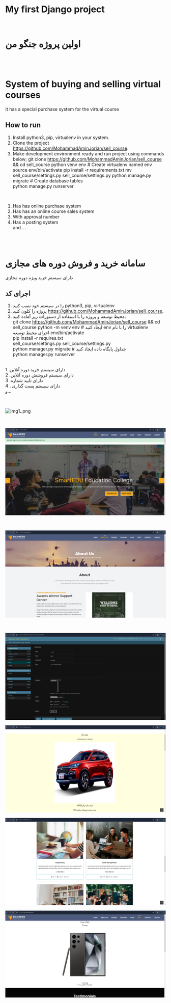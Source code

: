 

# My first Django project
<br>

# اولین پروژه جنگو من 
<br>
<br>


# System of buying and selling virtual courses

It has a special purchase system for the virtual course

## How to run

1. Install python3, pip, virtualenv in your system.
2. Clone the project https://github.com/MohammadAminJorian/sell_course.
3. Make development environment ready and run project using commands below;
git clone https://github.com/MohammadAminJorian/sell_course && cd sell_course
python venv  env  # Create virtualenv named env
source env/bin/activate
pip install -r requirements.txt
mv  sell_course/settings.py sell_course/settings.py
python manage.py migrate  # Create database tables  
python manage.py runserver
<br>

1. Has has online purchase system
2. Has has an online course sales system
3. With approval number
4. Has a posting system<br>
and ...

<br>
<br>

# سامانه خرید و فروش دوره های مجازی

دارای سیستم خرید ویژه دوره مجازی

## اجرای کد

1. را در سیستم خود نصب کنید python3, pip, virtualenv 
2. پروژه را کلون کنید https://github.com/MohammadAminJorian/sell_course.
3. محیط توسعه و پروژه را با استفاده از دستورات زیر آماده کنید.<br>
git clone https://github.com/MohammadAminJorian/sell_course && cd sell_course
python -m venv env # ایجاد کنید env را با نام  virtualenv<br>
اجرای محیط توسعه env/bin/activate<br>
pip install -r requires.txt<br>
sell_course/settings.py sell_course/settings.py <br>
python manager.py migrate # جداول پایگاه داده ایجاد کنید<br>
python manager.py runserver<br><br>


1 .دارای سیستم خرید دوره آنلابن<br>
2 .دارای سیستم فروشش دوره آنلاین<br>
3 .دارای تایید شماره<br>
4 . دارای سیستم پست گذاری<br>
و...

<br>

![imgـ1.png](imgـ1.png)

<br>

![img_2.png](img_2.png)

<br>

![img_3.png](img_3.png)

<br>

![img_4.png](img_4.png)
<br>

![img_5.png](img_5.png)
<br>

![img_6.png](img_6.png)
<br>

![img_7.png](img_7.png)
